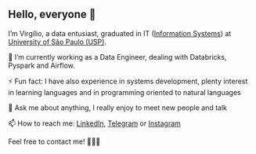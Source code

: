 ## Hello, everyone 👋

I’m Virgílio, a data entusiast, graduated in IT ([Information Systems](https://uspdigital.usp.br/jupiterweb/listarGradeCurricular?codcg=86&codcur=86200&codhab=204&tipo=N)) at [University of São Paulo (USP)](https://www5.usp.br).

🔭 I’m currently working as a Data Engineer, dealing with Databricks, Pyspark and Airflow.

⚡ Fun fact: I have also experience in systems development, plenty interest in learning languages and in programming oriented to natural languages

💬 Ask me about anything, I really enjoy to meet new people and talk

📫 How to reach me: [LinkedIn](https://linkedin.com/in/virgilio-fernandes), [Telegram](https://t.me/vafjr87) or [Instagram](https://instagram.com/vafjr87) 

Feel free to contact me! 👨🏽‍💻

<!--
**vafjr87/vafjr87** is a ✨ _special_ ✨ repository because its `README.md` (this file) appears on your GitHub profile.

Here are some ideas to get you started:
- 👯 I’m looking to collaborate on ...
- 🤔 I’m looking for help with ...
- 😄 Pronouns: ...
-->
